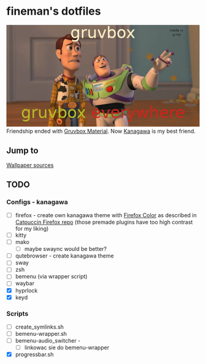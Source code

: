 # fineman's dotfiles
![Gruvbox Toystory Meme](./gruvbox_toystory.png)  
Friendship ended with [Gruvbox Material](https://github.com/sainnhe/gruvbox-material). Now [Kanagawa](https://github.com/rebelot/kanagawa.nvim) is my best friend.

## Jump to
[Wallpaper sources](./.config/wallpapers/sources.md)

## TODO
### Configs - kanagawa
- [ ] firefox - create own kanagawa theme with [Firefox Color](https://addons.mozilla.org/en-GB/firefox/addon/firefox-color/) as described in [Catpuccin Firefox repo](https://github.com/catppuccin/firefox) (those premade plugins have too high contrast for my liking)
- [ ] kitty
- [ ] mako 
	- [ ] maybe swaync would be better?
- [ ] qutebrowser - create kanagawa theme
- [ ] sway
- [ ] zsh
- [ ] bemenu (via wrapper script)
- [ ] waybar
- [x] hyprlock
- [x] keyd

### Scripts
- [ ] create_symlinks.sh
- [ ] bemenu-wrapper.sh
- [ ] bemenu-audio_switcher - 
	- [ ] linkowac sie do bemenu-wrapper
- [x] progressbar.sh
